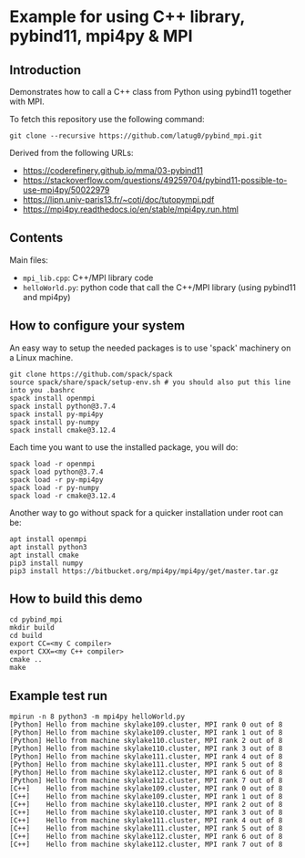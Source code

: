 # Example for using C++ library, pybind11, mpi4py & MPI

## Introduction

Demonstrates how to call a C++ class from Python using pybind11 together with MPI.

To fetch this repository use the following command:
```
git clone --recursive https://github.com/latug0/pybind_mpi.git
```

Derived from the following URLs:

- https://coderefinery.github.io/mma/03-pybind11
- https://stackoverflow.com/questions/49259704/pybind11-possible-to-use-mpi4py/50022979
- https://lipn.univ-paris13.fr/~coti/doc/tutopympi.pdf
- https://mpi4py.readthedocs.io/en/stable/mpi4py.run.html

## Contents
 
Main files:

- `mpi_lib.cpp`: C++/MPI library code
- `helloWorld.py`: python code that call the C++/MPI library (using pybind11 and mpi4py)

## How to configure your system

An easy way to setup the needed packages is to use 'spack' machinery on a Linux machine.
```
git clone https://github.com/spack/spack
source spack/share/spack/setup-env.sh # you should also put this line into you .bashrc
spack install openmpi
spack install python@3.7.4
spack install py-mpi4py
spack install py-numpy
spack install cmake@3.12.4
```

Each time you want to use the installed package, you will do:
```
spack load -r openmpi
spack load python@3.7.4
spack load -r py-mpi4py
spack load -r py-numpy
spack load -r cmake@3.12.4
```

Another way to go without spack for a quicker installation under root can be:
```
apt install openmpi
apt install python3
apt install cmake
pip3 install numpy
pip3 install https://bitbucket.org/mpi4py/mpi4py/get/master.tar.gz
```


## How to build this demo

```
cd pybind_mpi
mkdir build
cd build
export CC=<my C compiler>
export CXX=<my C++ compiler>
cmake ..
make
```

## Example test run

```
mpirun -n 8 python3 -m mpi4py helloWorld.py
[Python] Hello from machine skylake109.cluster, MPI rank 0 out of 8
[Python] Hello from machine skylake109.cluster, MPI rank 1 out of 8
[Python] Hello from machine skylake110.cluster, MPI rank 2 out of 8
[Python] Hello from machine skylake110.cluster, MPI rank 3 out of 8
[Python] Hello from machine skylake111.cluster, MPI rank 4 out of 8
[Python] Hello from machine skylake111.cluster, MPI rank 5 out of 8
[Python] Hello from machine skylake112.cluster, MPI rank 6 out of 8
[Python] Hello from machine skylake112.cluster, MPI rank 7 out of 8
[C++]    Hello from machine skylake109.cluster, MPI rank 0 out of 8
[C++]    Hello from machine skylake109.cluster, MPI rank 1 out of 8
[C++]    Hello from machine skylake110.cluster, MPI rank 2 out of 8
[C++]    Hello from machine skylake110.cluster, MPI rank 3 out of 8
[C++]    Hello from machine skylake111.cluster, MPI rank 4 out of 8
[C++]    Hello from machine skylake111.cluster, MPI rank 5 out of 8
[C++]    Hello from machine skylake112.cluster, MPI rank 6 out of 8
[C++]    Hello from machine skylake112.cluster, MPI rank 7 out of 8
```
